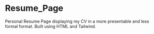 # Resume_Page
Personal Resume Page displaying my CV in a more presentable and less formal format.
Built using HTML and Tailwind.
